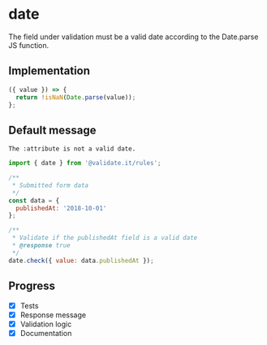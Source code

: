 # date

The field under validation must be a valid date according to the Date.parse JS function.

## Implementation

```js
({ value }) => {
  return !isNaN(Date.parse(value));
};
```

## Default message

```
The :attribute is not a valid date.
```

```js
import { date } from '@validate.it/rules';

/**
 * Submitted form data
 */
const data = {
  publishedAt: '2018-10-01'
};

/**
 * Validate if the publishedAt field is a valid date
 * @response true
 */
date.check({ value: data.publishedAt });
```

## Progress

- [x] Tests
- [x] Response message
- [x] Validation logic
- [x] Documentation
